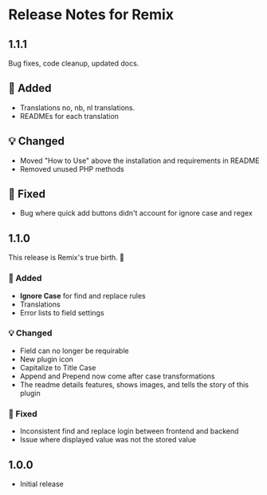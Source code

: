 # Release Notes for Remix

## 1.1.1
Bug fixes, code cleanup, updated docs.

## 🚀  Added
 - Translations no, nb, nl translations.
 - READMEs for each translation

## 💡  Changed
 - Moved "How to Use" above the installation and requirements in README
 - Removed unused PHP methods

## 🔧 Fixed
 - Bug where quick add buttons didn't account for ignore case and regex

## 1.1.0
This release is Remix's true birth. 👶 

### 🚀  Added
- **Ignore Case** for find and replace rules
- Translations
- Error lists to field settings

### 💡  Changed
 - Field can no longer be requirable
 - New plugin icon
 - Capitalize to Title Case
 - Append and Prepend now come after case transformations
 - The readme details features, shows images, and tells the story of this plugin

### 🔧 Fixed
 - Inconsistent find and replace login between frontend and backend
 - Issue where displayed value was not the stored value

## 1.0.0
- Initial release
